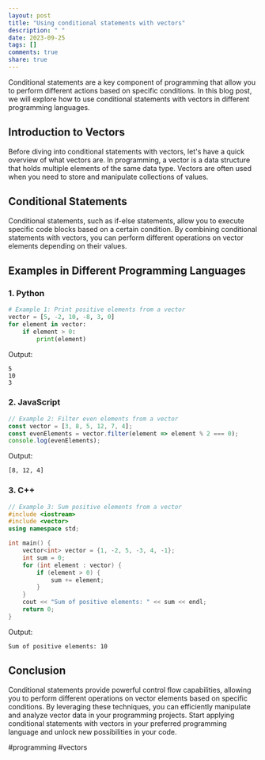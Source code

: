 ```yaml
---
layout: post
title: "Using conditional statements with vectors"
description: " "
date: 2023-09-25
tags: []
comments: true
share: true
---
```


Conditional statements are a key component of programming that allow you to perform different actions based on specific conditions. In this blog post, we will explore how to use conditional statements with vectors in different programming languages.

## Introduction to Vectors

Before diving into conditional statements with vectors, let's have a quick overview of what vectors are. In programming, a vector is a data structure that holds multiple elements of the same data type. Vectors are often used when you need to store and manipulate collections of values.

## Conditional Statements

Conditional statements, such as if-else statements, allow you to execute specific code blocks based on a certain condition. By combining conditional statements with vectors, you can perform different operations on vector elements depending on their values.

## Examples in Different Programming Languages

### 1. Python

```python
# Example 1: Print positive elements from a vector
vector = [5, -2, 10, -8, 3, 0]
for element in vector:
    if element > 0:
        print(element)
```
Output:
```
5
10
3
```

### 2. JavaScript

```javascript
// Example 2: Filter even elements from a vector
const vector = [3, 8, 5, 12, 7, 4];
const evenElements = vector.filter(element => element % 2 === 0);
console.log(evenElements);
```
Output:
```
[8, 12, 4]
```

### 3. C++

```cpp
// Example 3: Sum positive elements from a vector
#include <iostream>
#include <vector>
using namespace std;

int main() {
    vector<int> vector = {1, -2, 5, -3, 4, -1};
    int sum = 0;
    for (int element : vector) {
        if (element > 0) {
            sum += element;
        }
    }
    cout << "Sum of positive elements: " << sum << endl;
    return 0;
}
```
Output:
```
Sum of positive elements: 10
```

## Conclusion

Conditional statements provide powerful control flow capabilities, allowing you to perform different operations on vector elements based on specific conditions. By leveraging these techniques, you can efficiently manipulate and analyze vector data in your programming projects. Start applying conditional statements with vectors in your preferred programming language and unlock new possibilities in your code.

#programming #vectors
